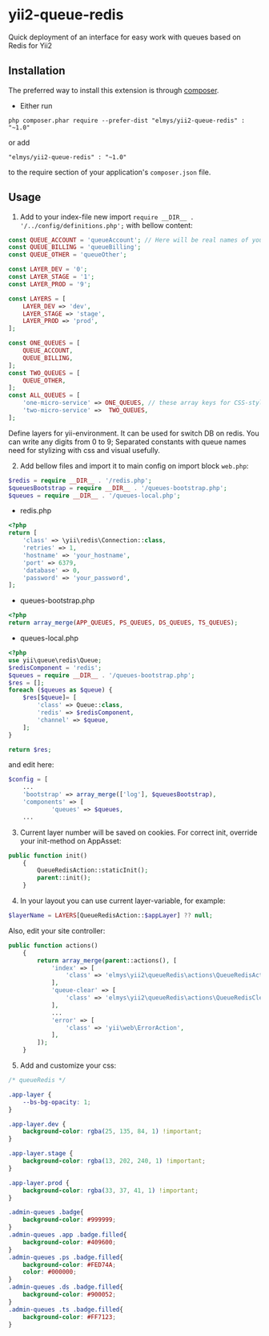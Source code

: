 # yii2-queue-redis
Quick deployment of an interface for easy work with queues based on Redis for Yii2

Installation
-
The preferred way to install this extension is through [composer](http://getcomposer.org/download/).

* Either run

```
php composer.phar require --prefer-dist "elmys/yii2-queue-redis" : "~1.0"
```

or add

```
"elmys/yii2-queue-redis" : "~1.0"
```

to the require section of your application's `composer.json` file.

Usage
-

1. Add to your index-file new import ```require __DIR__ . '/../config/definitions.php';``` with bellow content:
```php
const QUEUE_ACCOUNT = 'queueAccount'; // Here will be real names of your queue on redis created
const QUEUE_BILLING = 'queueBilling';
const QUEUE_OTHER = 'queueOther';

const LAYER_DEV = '0';
const LAYER_STAGE = '1';
const LAYER_PROD = '9';

const LAYERS = [
    LAYER_DEV => 'dev',
    LAYER_STAGE => 'stage',
    LAYER_PROD => 'prod',
];

const ONE_QUEUES = [
    QUEUE_ACCOUNT,
    QUEUE_BILLING,
];
const TWO_QUEUES = [
    QUEUE_OTHER,
];
const ALL_QUEUES = [
    'one-micro-service' => ONE_QUEUES, // these array keys for CSS-styling only
    'two-micro-service' =>  TWO_QUEUES,    
];
```
Define layers for yii-environment. It can be used for switch DB on redis. You can write any digits from 0 to 9;
Separated constants with queue names need for stylizing with css and visual usefully.

2. Add bellow files and import it to main config on import block `web.php`:

```php
$redis = require __DIR__ . '/redis.php';
$queuesBootstrap = require __DIR__ . '/queues-bootstrap.php';
$queues = require __DIR__ . '/queues-local.php';
```

- redis.php
```php
<?php
return [
    'class' => \yii\redis\Connection::class,
    'retries' => 1,
    'hostname' => 'your_hostname',
    'port' => 6379,
    'database' => 0,
    'password' => 'your_password',
];
```

- queues-bootstrap.php
```php
<?php
return array_merge(APP_QUEUES, PS_QUEUES, DS_QUEUES, TS_QUEUES);
```

- queues-local.php
```php
<?php
use yii\queue\redis\Queue;
$redisComponent = 'redis';
$queues = require __DIR__ . '/queues-bootstrap.php';
$res = [];
foreach ($queues as $queue) {
    $res[$queue]= [
        'class' => Queue::class,
        'redis' => $redisComponent,
        'channel' => $queue,
    ];
}

return $res;
```
and edit here:
```php
$config = [
    ...
    'bootstrap' => array_merge(['log'], $queuesBootstrap),
    'components' => [
            'queues' => $queues,
    ...
```

3. Current layer number will be saved on cookies. For correct init, override your init-method on AppAsset:
```php
public function init()
    {
        QueueRedisAction::staticInit();
        parent::init();
    }
```
4. In your layout you can use current layer-variable, for example:
```php
$layerName = LAYERS[QueueRedisAction::$appLayer] ?? null;
```

Also, edit your site controller:
```php
public function actions()
    {
        return array_merge(parent::actions(), [
            'index' => [
                'class' => 'elmys\yii2\queueRedis\actions\QueueRedisAction',
            ],
            'queue-clear' => [
                'class' => 'elmys\yii2\queueRedis\actions\QueueRedisCleanAction',
            ],
            ...
            'error' => [
                'class' => 'yii\web\ErrorAction',
            ],
        ]);
    }
```
 
5. Add and customize your css:
```css
/* queueRedis */

.app-layer {
    --bs-bg-opacity: 1;
}

.app-layer.dev {
    background-color: rgba(25, 135, 84, 1) !important;
}

.app-layer.stage {
    background-color: rgba(13, 202, 240, 1) !important;
}

.app-layer.prod {
    background-color: rgba(33, 37, 41, 1) !important;
}

.admin-queues .badge{
    background-color: #999999;
}
.admin-queues .app .badge.filled{
    background-color: #409600;
}
.admin-queues .ps .badge.filled{
    background-color: #FED74A;
    color: #000000;
}
.admin-queues .ds .badge.filled{
    background-color: #900052;
}
.admin-queues .ts .badge.filled{
    background-color: #FF7123;
}
```